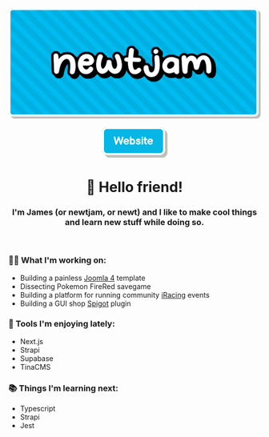 <p align="center">
  <img src="img/header.png" />
</p>

<div align="center">
  <a href="https://newtjam.com">
    <img src="img/website.png" />
  </a>
</div>

<h1 align="center">
  👋 Hello friend!
</h1>
<h3 align="center">
  I'm James (or newtjam, or newt) and I like to make cool things and learn new stuff while doing so.
</h3>

<br/>

### 👨‍💻 What I'm working on:

- Building a painless [Joomla 4](https://joomla.ord) template
- Dissecting Pokemon FireRed savegame
- Building a platform for running community [iRacing](https://iracing.com) events
- Building a GUI shop [Spigot](https://spigotmc.org) plugin

### 🌟 Tools I'm enjoying lately:

- Next.js
- Strapi
- Supabase
- TinaCMS

### 📚 Things I'm learning next:

- Typescript
- Strapi
- Jest
